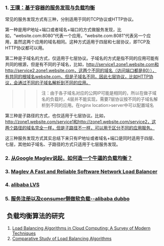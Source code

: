 ###  1. [王璞：基于容器的服务发现与负载均衡](http://gitbook.cn/books/59a901828116b10782dca13e/index.html)
常见的服务发现方式有三种，分别适用于同的TCP协议或HTTP协议。

第一种是用IP地址+端口或者域名+端口的方式做服务发现，比如，“website.com:8080”代表一个应用，“website.com:8081”代表另一个应用，虽然这两个应用的域名相同。这种方式适用于四层和七层协议，即TCP及HTTP协议都可以用。

第二种是子域名的方式，仅适用于七层协议。子域名的方式是指不同的应用可能有共同的根源，但是有不同的子域名，比如，http://service1.zone1.website.com和http://service2.zone1.website.com，这两个不同的域名（访问端口都是80）），有共同的根域名website.com，但是子域名不同，因此七层协议，比如HTTP协议，会通过不同的子域名解析到不同的应用。

>>> 注：由于各子域名对应的公网IP可能是相同的，所以在做子域名的负载时，4层并不能实现，需要7层协议按不同的子域名解析到不同的应用。在nginx location>server中可以配置域名

第三种是子路径的方式，也仅适用于七层协议。比如，http://zone1.website.com/service1和http://zone1.website.com/service2，这两个路径的域名完全一样，但是子路径不一样，可以用于区分不同的应用服务。

这三种服务发现方式其实总结下来只有IP地址或者域名+端口是同时适用于四层、七层，其他如子域名、子路径的方式只适用于七层服务发现。


###  2. [从Google Maglev说起，如何造一个牛逼的负载均衡？](https://zhuanlan.zhihu.com/p/22360384)

###  3. [Maglev A Fast and Reliable Software Network Load Balancer]()

###  4. [alibaba LVS](https://github.com/alibaba/LVS)

###  5. [服务注册以及consumer侧做软负载--alibaba dubbo](https://dubbo.gitbooks.io)

##  负载均衡算法的研究

1. [Load Balancing Algorithms in Cloud Computing: A Survey of Modern Techniques](https://ieeexplore.ieee.org/stamp/stamp.jsp?tp=&arnumber=7396341)
2. [Comparative Study of Load Balancing Algorithms](https://pdfs.semanticscholar.org/b5a1/0517d04d9f1f9b0e8273ba60e33485d65042.pdf)


